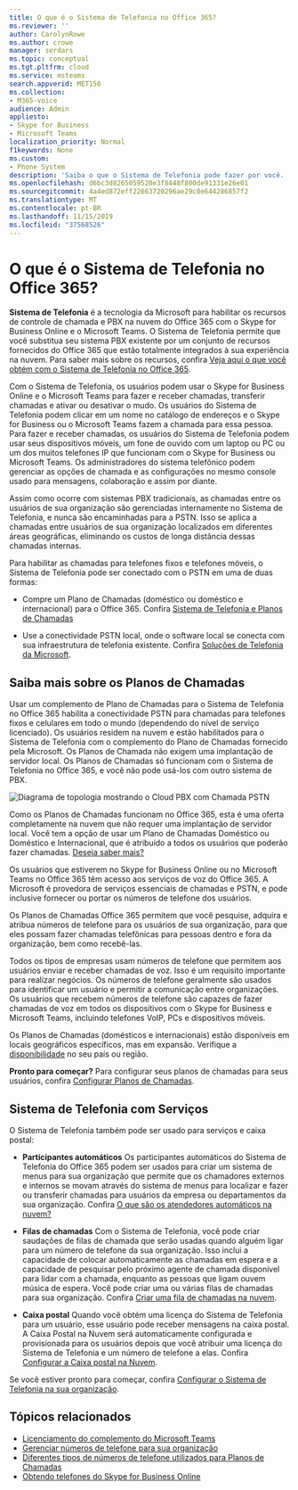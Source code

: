 ```yaml
---
title: O que é o Sistema de Telefonia no Office 365?
ms.reviewer: ''
author: CarolynRowe
ms.author: crowe
manager: serdars
ms.topic: conceptual
ms.tgt.pltfrm: cloud
ms.service: msteams
search.appverid: MET150
ms.collection:
- M365-voice
audience: Admin
appliesto:
- Skype for Business
- Microsoft Teams
localization_priority: Normal
f1keywords: None
ms.custom:
- Phone System
description: 'Saiba o que o Sistema de Telefonia pode fazer por você. '
ms.openlocfilehash: d6bc3d8265059520e3f8448f800de91331e26e01
ms.sourcegitcommit: 4a4ed872eff22663720296ae29c0e644286857f2
ms.translationtype: MT
ms.contentlocale: pt-BR
ms.lasthandoff: 11/15/2019
ms.locfileid: "37568526"
---
```

# <a name="what-is-phone-system-in-office-365"></a>O que é o Sistema de Telefonia no Office 365?

**Sistema de Telefonia** é a tecnologia da Microsoft para habilitar os recursos de controle de chamada e PBX na nuvem do Office 365 com o Skype for Business Online e o Microsoft Teams. O Sistema de Telefonia permite que você substitua seu sistema PBX existente por um conjunto de recursos fornecidos do Office 365 que estão totalmente integrados à sua experiência na nuvem. Para saber mais sobre os recursos, confira [Veja aqui o que você obtém com o Sistema de Telefonia no Office 365](here-s-what-you-get-with-phone-system.md).
  
Com o Sistema de Telefonia, os usuários podem usar o Skype for Business Online e o Microsoft Teams para fazer e receber chamadas, transferir chamadas e ativar ou desativar o mudo. Os usuários do Sistema de Telefonia podem clicar em um nome no catálogo de endereços e o Skype for Business ou o Microsoft Teams fazem a chamada para essa pessoa. Para fazer e receber chamadas, os usuários do Sistema de Telefonia podem usar seus dispositivos móveis, um fone de ouvido com um laptop ou PC ou um dos muitos telefones IP que funcionam com o Skype for Business ou Microsoft Teams. Os administradores do sistema telefônico podem gerenciar as opções de chamada e as configurações no mesmo console usado para mensagens, colaboração e assim por diante.
  
Assim como ocorre com sistemas PBX tradicionais, as chamadas entre os usuários de sua organização são gerenciadas internamente no Sistema de Telefonia, e nunca são encaminhadas para a PSTN. Isso se aplica a chamadas entre usuários de sua organização localizados em diferentes áreas geográficas, eliminando os custos de longa distância dessas chamadas internas.
  
Para habilitar as chamadas para telefones fixos e telefones móveis, o Sistema de Telefonia pode ser conectado com o PSTN em uma de duas formas:
  
- Compre um Plano de Chamadas (doméstico ou doméstico e internacional) para o Office 365. Confira [Sistema de Telefonia e Planos de Chamadas](calling-plan-landing-page.md)

- Use a conectividade PSTN local, onde o software local se conecta com sua infraestrutura de telefonia existente. Confira [Soluções de Telefonia da Microsoft](https://docs.microsoft.com/SkypeForBusiness/hybrid/msft-telephony-solutions).

## <a name="more-about-calling-plans"></a>Saiba mais sobre os Planos de Chamadas

Usar um complemento de Plano de Chamadas para o Sistema de Telefonia no Office 365 habilita a conectividade PSTN para chamadas para telefones fixos e celulares em todo o mundo (dependendo do nível de serviço licenciado). Os usuários residem na nuvem e estão habilitados para o Sistema de Telefonia com o complemento do Plano de Chamadas fornecido pela Microsoft. Os Planos de Chamada não exigem uma implantação de servidor local. Os Planos de Chamadas só funcionam com o Sistema de Telefonia no Office 365, e você não pode usá-los com outro sistema de PBX.

![Diagrama de topologia mostrando o Cloud PBX com Chamada PSTN](media/3e847ec3-f441-4833-8616-c5ebab094e3e.png)

Como os Planos de Chamadas funcionam no Office 365, esta é uma oferta completamente na nuvem que não requer uma implantação de servidor local. Você tem a opção de usar um Plano de Chamadas Doméstico ou Doméstico e Internacional, que é atribuído a todos os usuários que poderão fazer chamadas. [Deseja saber mais?](calling-plan-landing-page.md)
  
Os usuários que estiverem no Skype for Business Online ou no Microsoft Teams no Office 365 têm acesso aos serviços de voz do Office 365. A Microsoft é provedora de serviços essenciais de chamadas e PSTN, e pode inclusive fornecer ou portar os números de telefone dos usuários.
  
Os Planos de Chamadas Office 365 permitem que você pesquise, adquira e atribua números de telefone para os usuários de sua organização, para que eles possam fazer chamadas telefônicas para pessoas dentro e fora da organização, bem como recebê-las.
  
Todos os tipos de empresas usam números de telefone que permitem aos usuários enviar e receber chamadas de voz. Isso é um requisito importante para realizar negócios. Os números de telefone geralmente são usados para identificar um usuário e permitir a comunicação entre organizações. Os usuários que recebem números de telefone são capazes de fazer chamadas de voz em todos os dispositivos com o Skype for Business e Microsoft Teams, incluindo telefones VoIP, PCs e dispositivos móveis.

Os Planos de Chamadas (domésticos e internacionais) estão disponíveis em locais geográficos específicos, mas em expansão. Verifique a [disponibilidade](country-and-region-availability-for-audio-conferencing-and-calling-plans/country-and-region-availability-for-audio-conferencing-and-calling-plans.md) no seu país ou região.

**Pronto para começar?**  Para configurar seus planos de chamadas para seus usuários, confira [Configurar Planos de Chamadas](set-up-calling-plans.md).  

## <a name="phone-system-with-services"></a>Sistema de Telefonia com Serviços

 O Sistema de Telefonia também pode ser usado para serviços e caixa postal:

- **Participantes automáticos** Os participantes automáticos do Sistema de Telefonia do Office 365 podem ser usados para criar um sistema de menus para sua organização que permite que os chamadores externos e internos se movam através do sistema de menus para localizar e fazer ou transferir chamadas para usuários da empresa ou departamentos da sua organização. Confira [O que são os atendedores automáticos na nuvem?](what-are-phone-system-auto-attendants.md)

- **Filas de chamadas** Com o Sistema de Telefonia, você pode criar saudações de filas de chamada que serão usadas quando alguém ligar para um número de telefone da sua organização. Isso inclui a capacidade de colocar automaticamente as chamadas em espera e a capacidade de pesquisar pelo próximo agente de chamada disponível para lidar com a chamada, enquanto as pessoas que ligam ouvem música de espera. Você pode criar uma ou várias filas de chamadas para sua organização. Confira [Criar uma fila de chamadas na nuvem](/SkypeForBusiness/what-is-phone-system-in-office-365/create-a-phone-system-call-queue).

- **Caixa postal** Quando você obtém uma licença do Sistema de Telefonia para um usuário, esse usuário pode receber mensagens na caixa postal. A Caixa Postal na Nuvem será automaticamente configurada e provisionada para os usuários depois que você atribuir uma licença do Sistema de Telefonia e um número de telefone a elas. Confira [Configurar a Caixa postal na Nuvem](set-up-phone-system-voicemail.md).

Se você estiver pronto para começar, confira [Configurar o Sistema de Telefonia na sua organização](setting-up-your-phone-system.md).

## <a name="related-topics"></a>Tópicos relacionados

- [Licenciamento do complemento do Microsoft Teams](teams-add-on-licensing/microsoft-teams-add-on-licensing.md)
- [Gerenciar números de telefone para sua organização](manage-phone-numbers-for-your-organization/manage-phone-numbers-for-your-organization.md)
- [Diferentes tipos de números de telefone utilizados para Planos de Chamadas](different-kinds-of-phone-numbers-used-for-calling-plans.md)
- [Obtendo telefones do Skype for Business Online](/skypeforbusiness/what-is-phone-system-in-office-365/getting-phones-for-skype-for-business-online/getting-phones-for-skype-for-business-online)
